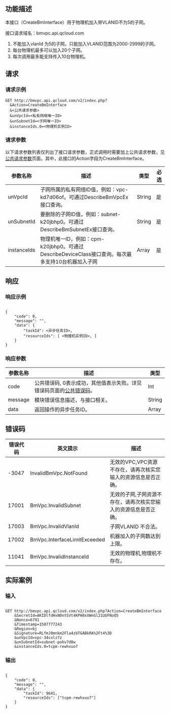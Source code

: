 ## 功能描述 
本接口（CreateBmInterface）用于物理机加入带VLANID不为5的子网。

接口请求域名：bmvpc.api.qcloud.com

1) 不能加入vlanId 为5的子网，只能加入VLANID范围为2000-2999的子网。
2) 每台物理机最多可以加入20个子网。
3) 每次调用最多能支持传入10台物理机。

## 请求

### 请求示例

```
GET http://bmvpc.api.qcloud.com/v2/index.php?
  &Action=CreateBmInterface
  &<公共请求参数>
  &unVpcId=<私有网络唯一ID>
  &unSubnetId=<子网唯一ID>
  &instanceIds.0=<物理机实例ID>

``` 

### 请求参数

以下请求参数列表仅列出了接口请求参数，正式调用时需要加上公共请求参数，见<a href="/doc/api/229/6976" title="公共请求参数">公共请求参数</a>页面。其中，此接口的Action字段为CreateBmInterface。

| 参数名称 | 描述 | 类型 | 必选  |
|---------|---------|---------|---------|
| unVpcId | 子网所属的私有网络ID值，例如：vpc-kd7d06of。可通过DescribeBmVpcEx接口查询。 | String | 是 |
| unSubnetId | 要删除的子网ID值，例如：subnet-k20jbhp0。可通过DescribeBmSubnetEx接口查询。 | String | 是 |
| instanceIds | 物理机唯一ID，例如：cpm-k20jbhp0。可通过DescribeDeviceClass接口查询。每次最多支持10台机器加入子网 | Array | 是 |

 
## 响应

### 响应示例

```

{
    "code": 0,
    "message": "",
    "data": {
        "taskId": <异步任务ID>,
        "resourceIds": [ <物理机实例ID>, ]
    }
}

```

### 响应参数 

| 参数名称 | 描述 | 类型 |
|---------|---------|---------|
| code | 公共错误码, 0表示成功，其他值表示失败。详见错误码页面的<a href="/document/product/386/6725" title="公共错误码">公共错误码</a>。| Int |
| message | 模块错误信息描述，与接口相关。| String |
| data | 返回操作的异步任务ID。| Array |


## 错误码
 
| 错误代码 |英文提示| 描述 |
|--------|---------|---------|
| -3047  | InvalidBmVpc.NotFound | 无效的VPC,VPC资源不存在，请再次核实您输入的资源信息是否正确。 |
| 17001  | BmVpc.InvalidSubnet | 无效的子网,子网资源不存在，请再次核实您输入的资源信息是否正确。 |
| 17003  | BmVpc.InvalidVlanId | 子网VLANID 不合法。 |
| 17002  | BmVpc.InterfaceLimitExceeded | 机器加入的子网数达到上限。 |
| 11041  | BmVpc.InvalidInstanceId | 无效的物理机,物理机不存在。 |

## 实际案例

### 输入

```

GET http://bmvpc.api.qcloud.com/v2/index.php?Action=CreateBmInterface
    &SecretId=AKIDlfdHxN0ntSVt4KPH0xXWnGl21UUFNoO5
    &Nonce=6791
    &Timestamp=1507777243
    &Region=bj
    &Signature=RLfmJ0mnkm2Fla4zbTGABkRA%2Ft4%3D
    &unVpcId=vpc-34cxlz7z
    &unSubnetId=subnet-pohv7d8w
    &instanceIds.0=tcpm-rewhxuo7
```

### 输出

```

{
    "code": 0,
    "message": "",
    "data": {
        "taskId": 9641,
        "resourceIds": ["tcpm-rewhxuo7"]
    }
}

```

